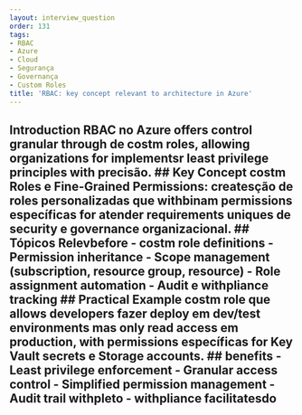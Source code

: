 ```yaml
---
layout: interview_question
order: 131
tags:
- RBAC
- Azure
- Cloud
- Segurança
- Governança
- Custom Roles
title: 'RBAC: key concept relevant to architecture in Azure'
---
```


## Introduction RBAC no Azure offers control granular through de costm roles, allowing organizations for implementsr least privilege principles with precisão. ## Key Concept **costm Roles e Fine-Grained Permissions**: createsção de roles personalizadas que withbinam permissions específicas for atender requirements uniques de security e governance organizacional. ## Tópicos Relevbefore - costm role definitions - Permission inheritance - Scope management (subscription, resource group, resource) - Role assignment automation - Audit e withpliance tracking ## Practical Example costm role que allows developers fazer deploy em dev/test environments mas only read access em production, with permissions específicas for Key Vault secrets e Storage accounts. ## benefits - Least privilege enforcement - Granular access control - Simplified permission management - Audit trail withpleto - withpliance facilitatesdo